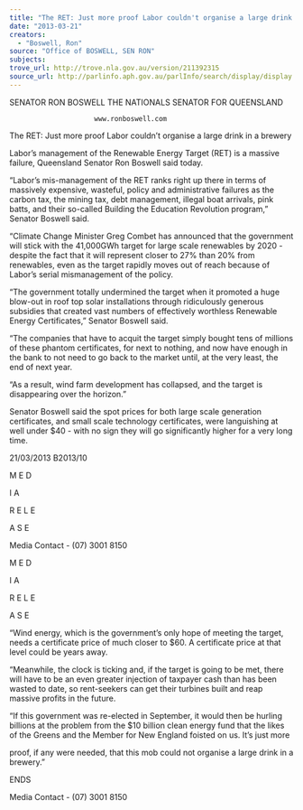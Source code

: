 ```yaml
---
title: "The RET: Just more proof Labor couldn't organise a large drink in a brewery"
date: "2013-03-21"
creators:
  - "Boswell, Ron"
source: "Office of BOSWELL, SEN RON"
subjects:
trove_url: http://trove.nla.gov.au/version/211392315
source_url: http://parlinfo.aph.gov.au/parlInfo/search/display/display.w3p;query=Id%3A%22media/pressrel/2314344%22
---
```


 

 

 

 

 

 SENATOR RON BOSWELL  THE NATIONALS SENATOR FOR QUEENSLAND   

                         www.ronboswell.com 

 

 

 The RET: Just more proof Labor couldn’t organise a large  drink in a brewery   

 Labor’s management of the Renewable Energy Target (RET) is a massive  failure, Queensland Senator Ron Boswell said today.   

 “Labor’s mis-management of the RET ranks right up there in terms of  massively expensive, wasteful, policy and administrative failures as the carbon  tax, the mining tax, debt management, illegal boat arrivals, pink batts, and  their so-called Building the Education Revolution program,” Senator Boswell  said.   

 “Climate Change Minister Greg Combet has announced that the government  will stick with the 41,000GWh target for large scale renewables by 2020 -  despite the fact that it will represent closer to 27% than 20% from renewables,  even as the target rapidly moves out of reach because of Labor’s serial  mismanagement of the policy. 

 

 “The government totally undermined the target when it promoted a huge  blow-out in roof top solar installations through ridiculously generous subsidies  that created vast numbers of effectively worthless Renewable Energy  Certificates,” Senator Boswell said.   

 “The companies that have to acquit the target simply bought tens of millions  of these phantom certificates, for next to nothing, and now have enough in  the bank to not need to go back to the market until, at the very least, the end  of next year.   

 “As a result, wind farm development has collapsed, and the target is  disappearing over the horizon.”   

 Senator Boswell said the spot prices for both large scale generation  certificates, and small scale technology certificates, were languishing at well  under $40 - with no sign they will go significantly higher for a very long time.   

 

 21/03/2013  B2013/10 

 

 M E D        

 I A   

 R E L E

 A S E 

 

 Media Contact - (07) 3001 8150 

 

 

 

 

 

 

 

 

 

 

 

 

 

 

 

 

 

 

 

 

 

 

 

 

 

 

 

 

 

 

 

 

 M E D        

 I A   

 R E L E

 A S E 

 “Wind energy, which is the government’s only hope of meeting the target,  needs a certificate price of much closer to $60. A certificate price at that level  could be years away.   

 “Meanwhile, the clock is ticking and, if the target is going to be met, there  will have to be an even greater injection of taxpayer cash than has been  wasted to date, so rent-seekers can get their turbines built and reap massive  profits in the future.   

 “If this government was re-elected in September, it would then be hurling  billions at the problem from the $10 billion clean energy fund that the likes of  the Greens and the Member for New England foisted on us. It’s just more 

 proof, if any were needed, that this mob could not organise a large drink in a  brewery.”   

 ENDS 

 

 Media Contact - (07) 3001 8150 

 

